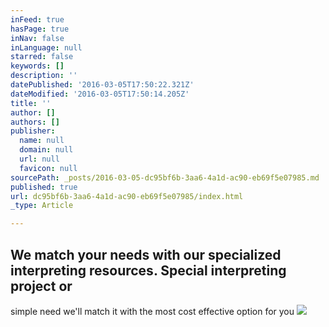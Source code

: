 ```yaml
---
inFeed: true
hasPage: true
inNav: false
inLanguage: null
starred: false
keywords: []
description: ''
datePublished: '2016-03-05T17:50:22.321Z'
dateModified: '2016-03-05T17:50:14.205Z'
title: ''
author: []
authors: []
publisher:
  name: null
  domain: null
  url: null
  favicon: null
sourcePath: _posts/2016-03-05-dc95bf6b-3aa6-4a1d-ac90-eb69f5e07985.md
published: true
url: dc95bf6b-3aa6-4a1d-ac90-eb69f5e07985/index.html
_type: Article

---
```

## We match your needs with our specialized interpreting resources. Special interpreting project or 
simple need we'll match it with the most cost effective option for you
![](https://the-grid-user-content.s3-us-west-2.amazonaws.com/18d28e2a-fde5-4a64-9d30-c9878ceffda8.jpg)